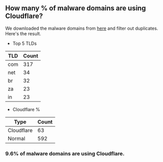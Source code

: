 ## How many % of malware domains are using Cloudflare?


We downloaded the malware domains from [here](https://urlhaus.abuse.ch) and filter out duplicates.
Here's the result.


[//]: # (start replacement)


- Top 5 TLDs

| TLD | Count |
| --- | --- |
| com | 317 |
| net | 34 |
| br | 32 |
| za | 23 |
| in | 23 |


- Cloudflare %

| Type | Count |
| --- | --- |
| Cloudflare | 63 |
| Normal | 592 |


### 9.6% of malware domains are using Cloudflare.